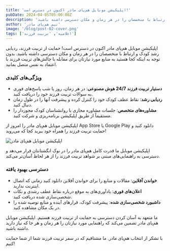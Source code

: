 ```yaml
---
title: 'اپلیکیشن موبایل هم‌پای مادر اکنون در دسترس است!'
pubDate: 2024-04-05T05:00:00Z
description: 'اپلیکیشن موبایل ما اکنون در دسترس است! حمایت از تربیت فرزند، ردیابی رشد کودک و ارتباط با متخصصان را در هر زمان و مکان دسترسی داشته باشید.'
author: 'تیم هم‌پای مادر'
image: '/blog/post-02-cover.png'
tags: ['اعلامیه', 'تربیت فرزند']
---
```


اپلیکیشن موبایل هم‌پای مادر اکنون در دسترس است! حمایت از تربیت فرزند، ردیابی رشد کودک و ارتباط با متخصصان را در هر زمان و مکان دسترسی داشته باشید. بدون توجه به اینکه کجا هستید به منابع مورد نیازتان برای مقابله با چالش‌های تربیت فرزند با اعتماد به نفس متصل بمانید.

### ویژگی‌های کلیدی

- **دستیار تربیت فرزند 24/7 هوش مصنوعی**: در هر زمان، روز یا شب پاسخ‌های فوری به سوالات تربیت فرزند خود را دریافت کنید.
- **ردیابی رشد**: نقاط عطف کودک خود را کنترل کرده و پیشرفت آنها را در طول زمان دنبال کنید.
- **مشاوره‌های متخصص**: جلسات مشاوره مجازی با روانشناسان کودک مجوزدار را مستقیماً از طریق اپلیکیشن برنامه‌ریزی و شرکت کنید.

اپلیکیشن موبایل هم‌پای مادر را امروز از App Store یا Google Play دانلود کنید و حمایت تربیت فرزند را همراه خود ببرید کجا که می‌روید!

![اپلیکیشن موبایل هم‌پای مادر](/blog/post-02.png)

اپلیکیشن موبایل ما قدرت کامل هم‌پای مادر را در نوک انگشتانتان قرار می‌دهد و دسترسی به راهنمایی‌های مبتنی بر شواهد تربیت فرزند را از هر لحاظ آسان‌تر می‌کند.

### دسترسی بهبود یافته

- **خواندن آفلاین**: مقالات و منابع را برای خواندن آفلاین دانلود کنید زمانی که اتصال اینترنت ندارید.
- **اعلان‌های فوری**: یادآوری‌های به موقع درباره نقاط عطف رشدی و نکات شخصی‌سازی شده دریافت کنید.
- **داشبورد شخصی‌سازی شده**: پیشرفت کودک، قرارهای آینده و منابع توصیه شده را در یک مکان مشاهده کنید.

ما متعهد به آسان کردن دسترسی به حمایت از تربیت فرزند هستیم. اپلیکیشن موبایل هم‌پای مادر تضمین می‌کند که راهنمایی مورد نیازتان را هر زمان و هر جا که نیاز دارید داشته باشید.

با تشکر از انتخاب هم‌پای مادر. ما مشتاقیم که در سفر تربیت فرزند شما از شما حمایت کنیم!